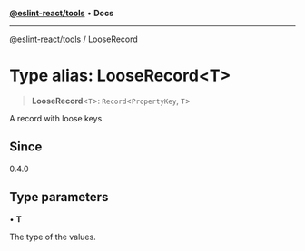 [**@eslint-react/tools**](../README.md) • **Docs**

***

[@eslint-react/tools](../README.md) / LooseRecord

# Type alias: LooseRecord\<T\>

> **LooseRecord**\<`T`\>: `Record`\<`PropertyKey`, `T`\>

A record with loose keys.

## Since

0.4.0

## Type parameters

• **T**

The type of the values.
